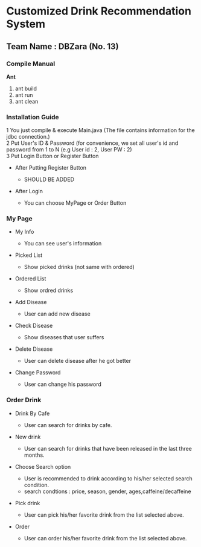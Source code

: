 # Customized Drink Recommendation System
## Team Name : DBZara (No. 13)

### Compile Manual
<b>Ant</b>
   1. ant build
   2. ant run
   3. ant clean

### Installation Guide  
1 You just compile & execute Main.java (The file contains information for the jdbc connection.)  
2 Put User's ID & Password (for convenience, we set all user's id and password from 1 to N (e.g User id : 2, User PW : 2)  
3 Put Login Button or Register Button  
* After Putting Register Button  
    - SHOULD BE ADDED  

* After Login
    - You can choose MyPage or Order Button  

### My Page
    
* My Info  
    - You can see user's information  
    
* Picked List  
    - Show picked drinks (not same with ordered)  
    
* Ordered List  
    - Show ordred drinks  
    
* Add Disease  
    - User can add new disease  
    
* Check Disease  
    - Show diseases that user suffers  
        
* Delete Disease  
    - User can delete disease after he got better  
        
* Change Password  
    - User can change his password  
    
    
### Order Drink
  
* Drink By Cafe 
    - User can search for drinks by cafe.
    
* New drink 
   - User can search for drinks that have been released in the last three months. 

* Choose Search option 
   - User is recommended to drink according to his/her selected search condition.
   - search condtions : price, season, gender, ages,caffeine/decaffeine

* Pick drink 
   - User can pick his/her favorite drink from the list selected above.

* Order 
   - User can order his/her favorite drink from the list selected above.

 



